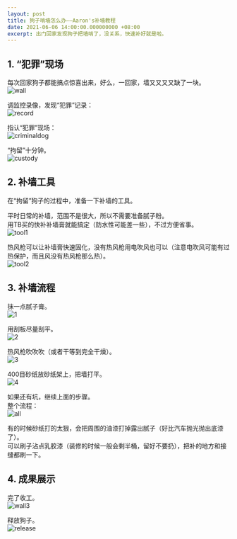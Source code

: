 ```yaml
---
layout: post
title: 狗子啃墙怎么办——Aaron's补墙教程
date: 2021-06-06 14:00:00.000000000 +08:00
excerpt: 出门回家发现狗子把墙啃了，没关系，快速补好就是啦。
---
```


## 1. “犯罪”现场

每次回家狗子都能搞点惊喜出来，好么，一回家，墙又又又又缺了一块。  
![wall](/assets/img/posts/2021-06-06-fix-wall/wall.jpg)

调监控录像，发现“犯罪”记录：  
![record](/assets/img/posts/2021-06-06-fix-wall/record.gif)

指认“犯罪”现场：  
![criminaldog](/assets/img/posts/2021-06-06-fix-wall/criminaldog.jpg)

“拘留”十分钟。  
![custody](/assets/img/posts/2021-06-06-fix-wall/custody.jpg)

## 2. 补墙工具

在“拘留”狗子的过程中，准备一下补墙的工具。  

平时日常的补墙，范围不是很大，所以不需要准备腻子粉。  
用TB买的快补补墙膏就能搞定（防水性可能差一些），不过方便省事。  
![tool1](/assets/img/posts/2021-06-06-fix-wall/tool1.jpg)

热风枪可以让补墙膏快速固化，没有热风枪用电吹风也可以（注意电吹风可能有过热保护，而且风没有热风枪那么热）。  
![tool2](/assets/img/posts/2021-06-06-fix-wall/tool2.jpg)


## 3. 补墙流程

抹一点腻子膏。  
![1](/assets/img/posts/2021-06-06-fix-wall/1.gif)

用刮板尽量刮平。  
![2](/assets/img/posts/2021-06-06-fix-wall/2.gif)

热风枪吹吹吹（或者干等到完全干燥）。  
![3](/assets/img/posts/2021-06-06-fix-wall/3.gif)

400目砂纸放砂纸架上，把墙打平。  
![4](/assets/img/posts/2021-06-06-fix-wall/4.gif)

如果还有坑，继续上面的步骤。  
整个流程：  
![all](/assets/img/posts/2021-06-06-fix-wall/all.gif)

有的时候砂纸打的太狠，会把周围的油漆打掉露出腻子（好比汽车抛光抛出底漆了）。  
可以刷子沾点乳胶漆（装修的时候一般会剩半桶，留好不要扔），把补的地方和接缝都刷一下。  

## 4. 成果展示

完了收工。  
![wall3](/assets/img/posts/2021-06-06-fix-wall/wall3.jpg)

释放狗子。  
![release](/assets/img/posts/2021-06-06-fix-wall/release.jpg)
